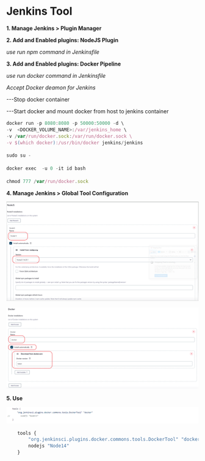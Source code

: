 # Jenkins Tool

**1. Manage Jenkins > Plugin Manager**

**2. Add and Enabled plugins: NodeJS Plugin**

*use run npm command in Jenkinsfile*

**3. Add and Enabled plugins: Docker Pipeline**

*use run docker command in Jenkinsfile*

*Accept Docker deamon for Jenkins*

---Stop docker container

---Start docker and mount docker from host to jenkins container

```js
docker run -p 8080:8080 -p 50000:50000 -d \
-v  <DOCKER_VOLUME_NAME>:/var/jenkins_home \
-v /var/run/docker.sock:/var/run/docker.sock \
-v $(which docker):/usr/bin/docker jenkins/jenkins

sudo su -

docker exec  -u 0 -it id bash

chmod 777 /var/run/docker.sock
```

**4. Manage Jenkins > Global Tool Configuration**

![Nodejs](/assets/Nodejs-jenkins.PNG "Nodejs")

![Docker](/assets/docker-jenkins.PNG "Docker")

**5. Use**

![Nodejs](/assets/use-in-jenkinsfile.PNG "Nodejs")

```js
    tools {
        "org.jenkinsci.plugins.docker.commons.tools.DockerTool" "docker"
        nodejs "Node14"
    }
```
